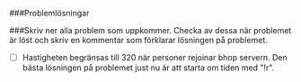 ###Problemlösningar

###Skriv ner alla problem som uppkommer. Checka av dessa när problemet är löst och skriv en kommentar som förklarar lösningen på problemet.



- [ ] Hastigheten begränsas till 320 när personer rejoinar bhop servern. Den bästa lösningen på problemet just nu är att starta om tiden med "!r".
